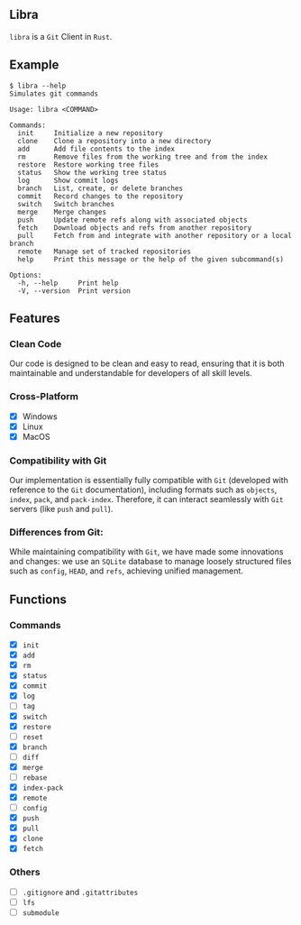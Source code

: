 ## Libra
`libra` is a `Git` Client in `Rust`.

## Example
```
$ libra --help
Simulates git commands

Usage: libra <COMMAND>

Commands:
  init     Initialize a new repository
  clone    Clone a repository into a new directory
  add      Add file contents to the index
  rm       Remove files from the working tree and from the index
  restore  Restore working tree files
  status   Show the working tree status
  log      Show commit logs
  branch   List, create, or delete branches
  commit   Record changes to the repository
  switch   Switch branches
  merge    Merge changes
  push     Update remote refs along with associated objects
  fetch    Download objects and refs from another repository
  pull     Fetch from and integrate with another repository or a local branch
  remote   Manage set of tracked repositories
  help     Print this message or the help of the given subcommand(s)

Options:
  -h, --help     Print help
  -V, --version  Print version
```
## Features
### Clean Code
Our code is designed to be clean and easy to read, 
ensuring that it is both maintainable and understandable for developers of all skill levels.

### Cross-Platform
- [x] Windows
- [x] Linux
- [x] MacOS

### Compatibility with Git
Our implementation is essentially fully compatible with `Git` 
(developed with reference to the `Git` documentation), 
including formats such as `objects`, `index`, `pack`, and `pack-index`. 
Therefore, it can interact seamlessly with `Git` servers (like `push` and `pull`).

### Differences from Git:
While maintaining compatibility with `Git`, we have made some innovations and changes:
we use an `SQLite` database to manage loosely structured files such as `config`, `HEAD`, and `refs`, 
achieving unified management.

## Functions
### Commands
- [x] `init`
- [x] `add`
- [x] `rm`
- [x] `status`
- [x] `commit`
- [x] `log`
- [ ] `tag`
- [x] `switch`
- [x] `restore`
- [ ] `reset`
- [x] `branch`
- [ ] `diff`
- [x] `merge`
- [ ] `rebase`
- [x] `index-pack`
- [x] `remote`
- [ ] `config`
- [x] `push`
- [x] `pull`
- [x] `clone`
- [x] `fetch`

### Others
- [ ] `.gitignore` and `.gitattributes`
- [ ] `lfs`
- [ ] `submodule`
